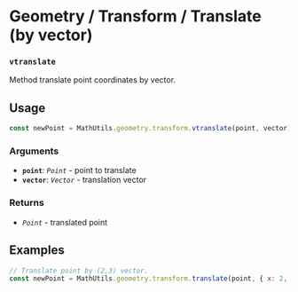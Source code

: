 Geometry / Transform / Translate (by vector)
============================================

### `vtranslate`

Method translate point coordinates by vector.


Usage
-----

```js
const newPoint = MathUtils.geometry.transform.vtranslate(point, vector);
```


### Arguments

* **`point`**: *`Point`* - point to translate
* **`vector`**: *`Vector`* - translation vector


### Returns

* *`Point`* - translated point


Examples
--------

```js
// Translate point by (2,3) vector.
const newPoint = MathUtils.geometry.transform.translate(point, { x: 2, y: 3 });
```
